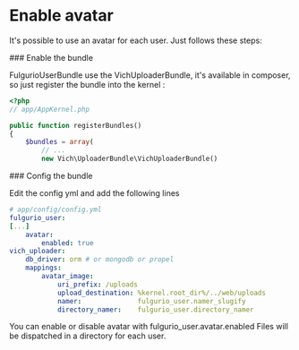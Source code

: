 Enable avatar
========================

It's possible to use an avatar for each user. Just follows these steps:

### Enable the bundle

FulgurioUserBundle use the VichUploaderBundle, it's available in composer, so just register the bundle into the kernel :

``` php
<?php
// app/AppKernel.php

public function registerBundles()
{
    $bundles = array(
        // ...
        new Vich\UploaderBundle\VichUploaderBundle()
```

### Config the bundle

Edit the config yml and add the following lines

``` yaml
# app/config/config.yml
fulgurio_user:
[...]
    avatar:
        enabled: true
vich_uploader:
    db_driver: orm # or mongodb or propel
    mappings:
        avatar_image:
            uri_prefix: /uploads
            upload_destination: %kernel.root_dir%/../web/uploads
            namer:              fulgurio_user.namer_slugify
            directory_namer:    fulgurio_user.directory_namer
```

You can enable or disable avatar with fulgurio_user.avatar.enabled
Files will be dispatched in a directory for each user.

